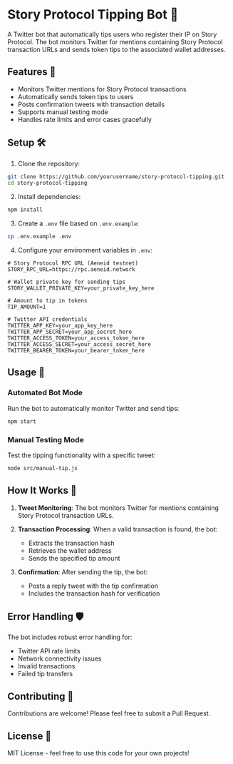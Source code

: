 # Story Protocol Tipping Bot 🤖

A Twitter bot that automatically tips users who register their IP on Story Protocol. The bot monitors Twitter for mentions containing Story Protocol transaction URLs and sends token tips to the associated wallet addresses.

## Features 🌟

- Monitors Twitter mentions for Story Protocol transactions
- Automatically sends token tips to users
- Posts confirmation tweets with transaction details
- Supports manual testing mode
- Handles rate limits and error cases gracefully

## Setup 🛠️

1. Clone the repository:
```bash
git clone https://github.com/yourusername/story-protocol-tipping.git
cd story-protocol-tipping
```

2. Install dependencies:
```bash
npm install
```

3. Create a `.env` file based on `.env.example`:
```bash
cp .env.example .env
```

4. Configure your environment variables in `.env`:

```env
# Story Protocol RPC URL (Aeneid testnet)
STORY_RPC_URL=https://rpc.aeneid.network

# Wallet private key for sending tips
STORY_WALLET_PRIVATE_KEY=your_private_key_here

# Amount to tip in tokens
TIP_AMOUNT=1

# Twitter API credentials
TWITTER_APP_KEY=your_app_key_here
TWITTER_APP_SECRET=your_app_secret_here
TWITTER_ACCESS_TOKEN=your_access_token_here
TWITTER_ACCESS_SECRET=your_access_secret_here
TWITTER_BEARER_TOKEN=your_bearer_token_here
```

## Usage 🚀

### Automated Bot Mode
Run the bot to automatically monitor Twitter and send tips:
```bash
npm start
```

### Manual Testing Mode
Test the tipping functionality with a specific tweet:
```bash
node src/manual-tip.js
```

## How It Works 🔄

1. **Tweet Monitoring**: The bot monitors Twitter for mentions containing Story Protocol transaction URLs.

2. **Transaction Processing**: When a valid transaction is found, the bot:
   - Extracts the transaction hash
   - Retrieves the wallet address
   - Sends the specified tip amount

3. **Confirmation**: After sending the tip, the bot:
   - Posts a reply tweet with the tip confirmation
   - Includes the transaction hash for verification

## Error Handling 🛡️

The bot includes robust error handling for:
- Twitter API rate limits
- Network connectivity issues
- Invalid transactions
- Failed tip transfers

## Contributing 🤝

Contributions are welcome! Please feel free to submit a Pull Request.

## License 📄

MIT License - feel free to use this code for your own projects!
